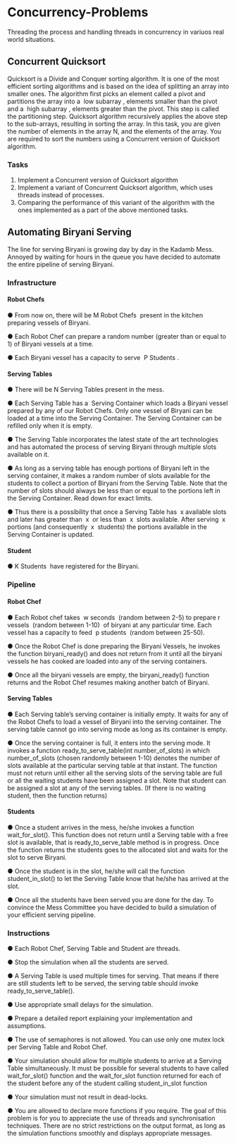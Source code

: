 # Concurrency-Problems
Threading the process and handling threads in concurrency in variuos real world situations.

## Concurrent Quicksort
Quicksort is a Divide and Conquer sorting algorithm. It is one of the most efficient
sorting algorithms and is based on the idea of splitting an array into smaller ones.
The algorithm first picks an element called a pivot and partitions the array into a ​ low
subarray​ , elements smaller than the pivot and a ​ high subarray​ , elements greater
than the pivot. This step is called the partitioning step.
Quicksort algorithm recursively applies the above step to the sub-arrays, resulting in
sorting the array.
In this task, you are given the number of elements in the array N, and the elements
of the array. You are required to sort the numbers using a Concurrent version of
Quicksort algorithm.
### Tasks
  1. Implement a Concurrent version of Quicksort algorithm
  2. Implement a variant of Concurrent Quicksort algorithm, which uses threads 
  instead of processes.
  3. Comparing the performance of this variant of the algorithm with the ones 
  implemented as a part of the above mentioned tasks.

## Automating Biryani Serving
The line for serving Biryani is growing day by day in the Kadamb Mess. Annoyed by
waiting for hours in the queue you have decided to automate the entire pipeline of
serving Biryani.
### Infrastructure
#### Robot Chefs
● From now on, there will be​ M Robot Chefs ​ present in the kitchen preparing
vessels of Biryani.


● Each Robot Chef can prepare a random number (greater than or equal to 1)
of Biryani vessels at a time.

● Each Biryani vessel has a capacity to serve ​ P Students​ .
#### Serving Tables
● There will be​ N Serving Tables​ present in the mess.

● Each Serving Table has a ​ Serving Container​ which loads a Biryani vessel
prepared by any of our Robot Chefs. Only one vessel of Biryani can be loaded
at a time into the Serving Container. The Serving Container can be refilled
only when it is empty.

● The Serving Table incorporates the latest state of the art technologies and
has automated the process of serving Biryani through multiple slots available
on it.

● As long as a serving table has enough portions of Biryani left in the serving
container, it makes a random number of slots available for the students to
collect a portion of Biryani from the Serving Table. Note that the number of
slots should always be less than or equal to the portions left in the Serving
Container. Read down for exact limits.

● Thus there is a possibility that once a Serving Table has ​ x ​ available slots and
later has greater than ​ x ​ or less than ​ x ​ slots available. After serving ​ x ​ portions
(and consequently ​ x ​ students) the portions available in the Serving Container
is updated.
#### Student
● K Students ​ have registered for the Biryani.
### Pipeline
#### Robot Chef
● Each Robot chef takes ​ w seconds ​ (random between 2-5) to prepare ​ r
vessels ​ (random between 1-10)​ ​ of biryani at any particular time. Each vessel
has a capacity to feed ​ p students ​ (random between 25-50).

● Once the Robot Chef is done preparing the Biryani Vessels, he invokes the
function biryani_ready() and does not return from it until all the biryani vessels
he has cooked are loaded into any of the serving containers.

● Once all the biryani vessels are empty, the biryani_ready() function returns
and the Robot Chef resumes making another batch of Biryani.
#### Serving Tables
● Each Serving table’s serving container is initially empty. It waits for any of the
Robot Chefs to load a vessel of Biryani into the serving container. The serving
table cannot go into serving mode as long as its container is empty.

● Once the serving container is full, it enters into the serving mode. It invokes a
function ready_to_serve_table(int number_of_slots) in which number_of_slots
(chosen randomly between 1-10) denotes the number of slots available at the
particular serving table at that instant. The function must not return until either
all the serving slots of the serving table are full or all the waiting students have
been assigned a slot. Note that student can be assigned a slot at any of the
serving tables. (If there is no waiting student, then the function returns)
#### Students
● Once a student arrives in the mess, he/she invokes a function wait_for_slot().
This function does not return until a Serving table with a free slot is available,
that is ready_to_serve_table method is in progress. Once the function returns
the students goes to the allocated slot and waits for the slot to serve Biryani.

● Once the student is in the slot, he/she will call the function student_in_slot() to
let the Serving Table know that he/she has arrived at the slot.

● Once all the students have been served you are done for the day.
To convince the Mess Committee you have decided to build a simulation of your
efficient serving pipeline.
### Instructions
● Each Robot Chef, Serving Table and Student are threads.

● Stop the simulation when all the students are served.

● A Serving Table is used multiple times for serving. That means if there are still
students left to be served, the serving table should invoke
ready_to_serve_table().

● Use appropriate small delays for the simulation.

● Prepare a detailed report explaining your implementation and assumptions.

● The use of semaphores is not allowed. You can use only one mutex lock per
Serving Table and Robot Chef.

● Your simulation should allow for multiple students to arrive at a Serving Table
simultaneously. It must be possible for several students to have called
wait_for_slot() function and the wait_for_slot function returned for each of the
student before any of the student calling student_in_slot function

● Your simulation must not result in dead-locks.

● You are allowed to declare more functions if you require.
The goal of this problem is for you to appreciate the use of threads and
synchronisation techniques. There are no strict restrictions on the output format, as
long as the simulation functions smoothly and displays appropriate messages.
